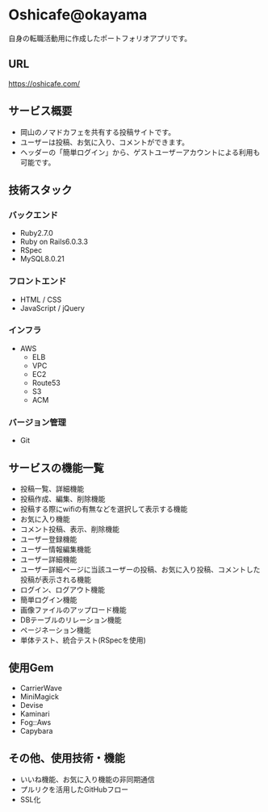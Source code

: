 # Oshicafe@okayama
自身の転職活動用に作成したポートフォリオアプリです。

## URL
https://oshicafe.com/

## サービス概要
- 岡山のノマドカフェを共有する投稿サイトです。
- ユーザーは投稿、お気に入り、コメントができます。
- ヘッダーの「簡単ログイン」から、ゲストユーザーアカウントによる利用も可能です。

## 技術スタック
### バックエンド
- Ruby2.7.0
- Ruby on Rails6.0.3.3
- RSpec
- MySQL8.0.21
### フロントエンド
- HTML / CSS
- JavaScript / jQuery
### インフラ
- AWS
    - ELB
    - VPC
    - EC2
    - Route53
    - S3
    - ACM
### バージョン管理
- Git

## サービスの機能一覧
- 投稿一覧、詳細機能
- 投稿作成、編集、削除機能
- 投稿する際にwifiの有無などを選択して表示する機能
- お気に入り機能
- コメント投稿、表示、削除機能
- ユーザー登録機能
- ユーザー情報編集機能
- ユーザー詳細機能
- ユーザー詳細ページに当該ユーザーの投稿、お気に入り投稿、コメントした投稿が表示される機能
- ログイン、ログアウト機能
- 簡単ログイン機能
- 画像ファイルのアップロード機能
- DBテーブルのリレーション機能
- ページネーション機能
- 単体テスト、統合テスト(RSpecを使用)

## 使用Gem
- CarrierWave
- MiniMagick
- Devise
- Kaminari
- Fog::Aws
- Capybara

## その他、使用技術・機能
- いいね機能、お気に入り機能の非同期通信
- プルリクを活用したGitHubフロー
- SSL化


